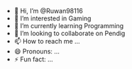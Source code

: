 - 👋 Hi, I’m @Ruwan98116
- 👀 I’m interested in Gaming
- 🌱 I’m currently learning Programming
- 💞️ I’m looking to collaborate on Pendig
- 📫 How to reach me ...
- 😄 Pronouns: ...
- ⚡ Fun fact: ...

<!---
Ruwan98116/Ruwan98116 is a ✨ special ✨ repository because its `README.md` (this file) appears on your GitHub profile.
You can click the Preview link to take a look at your changes.
--->
